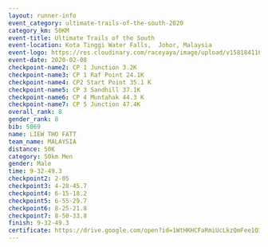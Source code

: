 ```yaml
--- 
layout: runner-info 
event_category: ultimate-trails-of-the-south-2020 
category_km: 50KM 
event-title: Ultimate Trails of the South 
event-location: Kota Tinggi Water Falls,  Johor, Malaysia 
event-logo: https://res.cloudinary.com/raceyaya/image/upload/v1581841103/logo/2020/ultimate-trails-2020_i93dfj.jpg 
event-date: 2020-02-08 
checkpoint-name2: CP 1 Junction 3.2K 
checkpoint-name3: CP 1 Raf Point 24.1K 
checkpoint-name4: CP2 Start Point 35.1 K 
checkpoint-name5: CP 3 Sandhill 37.1K 
checkpoint-name6: CP 4 Muntahak 44.3 K 
checkpoint-name7: CP 5 Junction 47.4K 
overall_rank: 8
gender_rank: 8
bib: 5069
name: LIEW THO FATT
team_name: MALAYSIA
distance: 50K
category: 50km Men
gender: Male
time: 9-32-49.3
checkpoint2: 2-05
checkpoint3: 4-28-45.7
checkpoint4: 6-15-18.2
checkpoint5: 6-55-29.7
checkpoint6: 8-25-21.8
checkpoint7: 8-50-33.8
finish: 9-32-49.3
certificate: https://drive.google.com/open?id=1WtHKHCFaRmiUcLkzQmFee1QIS6AGZ2mu
--- 
```

